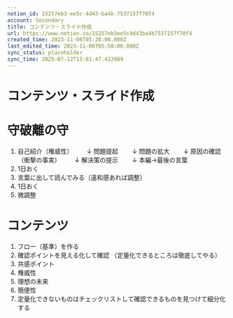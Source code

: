 ```yaml
---
notion_id: 15257eb3-ee5c-4d43-ba4b-7537157f70f4
account: Secondary
title: コンテンツ・スライド作成
url: https://www.notion.so/15257eb3ee5c4d43ba4b7537157f70f4
created_time: 2023-11-06T05:28:00.000Z
last_edited_time: 2023-11-06T05:58:00.000Z
sync_status: placeholder
sync_time: 2025-07-12T15:01:47.413989
---
```

# コンテンツ・スライド作成

# 守破離の守
1. 自己紹介（権威性）
　　↓
問題提起
　　↓
問題の拡大
　　↓
原因の確認（衝撃の事実）
　　↓
解決策の提示
　　↓
本編→最後の言葉
1. 1日おく
1. 言葉に出して読んでみる（違和感あれば調整）
1. 1日おく
1. 微調整
# コンテンツ
1. フロー（基準）を作る
1. 確認ポイントを見える化して確認
（定量化できるところは徹底してやる）
  1. 共感ポイント
  1. 権威性
  1. 理想の未来
  1. 簡便性
1. 定量化できないものはチェックリストして確認できるものを見つけて細分化する